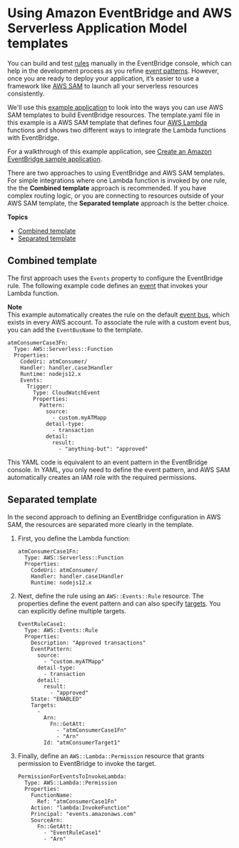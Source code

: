 # Using Amazon EventBridge and AWS Serverless Application Model templates<a name="eb-use-sam"></a>

You can build and test [rules](eb-rules.md) manually in the EventBridge console, which can help in the development process as you refine [event patterns](eb-event-patterns.md)\. However, once you are ready to deploy your application, it’s easier to use a framework like [AWS SAM](https://docs.aws.amazon.com/serverless-application-model/latest/developerguide/what-is-sam.html) to launch all your serverless resources consistently\.

We'll use this [ example application](https://github.com/aws-samples/amazon-eventbridge-producer-consumer-example) to look into the ways you can use AWS SAM templates to build EventBridge resources\. The template\.yaml file in this example is a AWS SAM template that defines four [AWS Lambda](https://docs.aws.amazon.com/lambda/latest/dg/welcome.html) functions and shows two different ways to integrate the Lambda functions with EventBridge\.

For a walkthrough of this example application, see [Create an Amazon EventBridge sample application](eb-tutorial-get-started.md)\.

 There are two approaches to using EventBridge and AWS SAM templates\. For simple integrations where one Lambda function is invoked by one rule, the the **Combined template** approach is recommended\. If you have complex routing logic, or you are connecting to resources outside of your AWS SAM template, the **Separated template** approach is the better choice\.

**Topics**
+ [Combined template](#eb-combined-template)
+ [Separated template](#eb-separated-template)

## Combined template<a name="eb-combined-template"></a>

The first approach uses the `Events` property to configure the EventBridge rule\. The following example code defines an [event](eb-events.md) that invokes your Lambda function\.

**Note**  
This example automatically creates the rule on the default [event bus](eb-event-bus.md), which exists in every AWS account\. To associate the rule with a custom event bus, you can add the `EventBusName` to the template\.

```
atmConsumerCase3Fn:
  Type: AWS::Serverless::Function
  Properties:
    CodeUri: atmConsumer/
    Handler: handler.case3Handler
    Runtime: nodejs12.x
    Events:
      Trigger:
        Type: CloudWatchEvent 
        Properties:
          Pattern:
            source:
              - custom.myATMapp
            detail-type:
              - transaction                
            detail:
              result:
                - "anything-but": "approved"
```

 This YAML code is equivalent to an event pattern in the EventBridge console\. In YAML, you only need to define the event pattern, and AWS SAM automatically creates an IAM role with the required permissions\. 

## Separated template<a name="eb-separated-template"></a>

In the second approach to defining an EventBridge configuration in AWS SAM, the resources are separated more clearly in the template\. 

1. First, you define the Lambda function:

   ```
   atmConsumerCase1Fn:
     Type: AWS::Serverless::Function
     Properties:
       CodeUri: atmConsumer/
       Handler: handler.case1Handler
       Runtime: nodejs12.x
   ```

1. Next, define the rule using an `AWS::Events::Rule` resource\. The properties define the event pattern and can also specify [targets](eb-targets.md)\. You can explicitly define multiple targets\.

   ```
   EventRuleCase1: 
     Type: AWS::Events::Rule
     Properties: 
       Description: "Approved transactions"
       EventPattern: 
         source: 
           - "custom.myATMapp"
         detail-type:
           - transaction   
         detail: 
           result: 
             - "approved"
       State: "ENABLED"
       Targets: 
         - 
           Arn: 
             Fn::GetAtt: 
               - "atmConsumerCase1Fn"
               - "Arn"
           Id: "atmConsumerTarget1"
   ```

1. Finally, define an `AWS::Lambda::Permission` resource that grants permission to EventBridge to invoke the target\.

   ```
   PermissionForEventsToInvokeLambda: 
     Type: AWS::Lambda::Permission
     Properties: 
       FunctionName: 
         Ref: "atmConsumerCase1Fn"
       Action: "lambda:InvokeFunction"
       Principal: "events.amazonaws.com"
       SourceArn: 
         Fn::GetAtt: 
           - "EventRuleCase1"
           - "Arn"
   ```